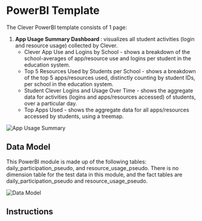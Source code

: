 # PowerBI Template
The Clever PowerBI template consists of 1 page:

1. <strong> App Usage Summary Dashboard </strong>: visualizes all student activities (login and resource usage) collected by Clever.
    - Clever App Use and Logins by School - shows a breakdown of the school-averages of app/resource use and logins per student in the education system.
    - Top 5 Resources Used by Students per School - shows a breakdown of the top 5 apps/resources used, distinctly counting by student IDs, per school in the education system.
    - Student Clever Logins and Usage Over Time - shows the aggregate data for activities (logins and apps/resources accessed) of students, over a particular day.
    - Top Apps Used - shows the aggregate data for all apps/resources accessed by students, using a treemap.

![App Usage Summary](https://github.com/cviddenKwantum/OpenEduAnalytics/blob/main/modules/Digital_Learning_Apps_and_Platforms/Clever/docs/images/Clever%20Module%20Dashboard%20Sample.png)

## Data Model

This PowerBI module is made up of the following tables: daily_participation_pseudo, and resource_usage_pseudo. There is no dimension table for the test data in this module, and the fact tables are daily_participation_pseudo and resource_usage_pseudo.

![Data Model](https://github.com/cviddenKwantum/OpenEduAnalytics/blob/main/modules/Digital_Learning_Apps_and_Platforms/Clever/docs/images/star%20schema%20for%20Clever%20Dashboard.png)

## Instructions
